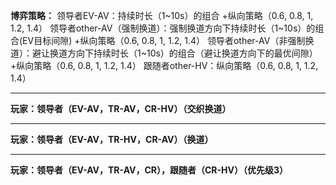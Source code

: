 **博弈策略：**
领导者EV-AV：持续时长（1~10s）的组合 +纵向策略（0.6, 0.8, 1, 1.2, 1.4）
领导者other-AV（强制换道）：强制换道方向下持续时长（1~10s）的组合(EV目标间隙) +纵向策略（0.6, 0.8, 1, 1.2, 1.4）
领导者other-AV（非强制换道）：避让换道方向下持续时长（1~10s）的组合（避让换道方向下的最优间隙）+纵向策略（0.6, 0.8, 1, 1.2, 1.4）
跟随者other-HV：纵向策略（0.6, 0.8, 1, 1.2, 1.4）

---
**玩家：领导者（EV-AV，TR-AV，CR-HV）（交织换道）**

---
**玩家：领导者（EV-AV，TR-HV，CR-AV）（换道）**

---
**玩家：领导者（EV-AV，TR-AV，CR），跟随者（CR-HV）（优先级3）**